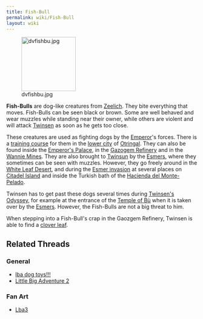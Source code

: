 ```yaml
---
title: Fish-Bull
permalink: wiki/Fish-Bull
layout: wiki
---
```


<figure>
<img src="dvfishbu.jpg" title="dvfishbu.jpg" width="143" />
<figcaption>dvfishbu.jpg</figcaption>
</figure>

**Fish-Bulls** are dog-like creatures from
[Zeelich](Zeelich "wikilink"). They bite everything that moves.
Fish-Bulls can be seen black or brown. Some are well behaved and wear
muzzles while standing near their owner, while others are violent and
will attack [Twinsen](Twinsen "wikilink") as soon as he gets too close.

These creatures are used as fighting dogs by the
[Emperor](Emperor "wikilink")'s forces. There is a [training
course](training_course "wikilink") for them in the [lower
city](lower_city "wikilink") of [Otringal](Otringal "wikilink"). They
can also be found inside the [Emperor's
Palace](Emperor's_Palace "wikilink"), in the [Gazogem
Refinery](Gazogem_Refinery "wikilink") and in the [Wannie
Mines](Wannie_Mines "wikilink"). They are also brought to
[Twinsun](Twinsun "wikilink") by the [Esmers](Esmer "wikilink"), where
they sometimes can be seen with muzzles. However, they go freely around
in the [White Leaf Desert](White_Leaf_Desert "wikilink"), and during the
[Esmer invasion](Esmer_invasion "wikilink") at several places on
[Citadel Island](Citadel_Island "wikilink") and inside the Turkish bath
of the [Hacienda del
Monte-Pelado](Hacienda_del_Monte-Pelado "wikilink").

Twinsen has to get past these dogs several times during [Twinsen's
Odyssey](Twinsen's_Odyssey "wikilink"), for example at the entrance of
the [Temple of Bù](Temple_of_Bù "wikilink") when it is taken over by the
[Esmers](Esmer "wikilink"). However, the Fish-Bulls are not a big threat
to him.

When stepping into a Fish-Bull's crap in the Gaozgem Refinery, Twinsen
is able to find a [clover leaf](clover_leaf "wikilink").

## Related Threads

### General

- [lba dog toys!!!](https://forum.magicball.net/showthread.php?t=2520)
- [Little Big Adventure
  2](https://forum.magicball.net/showthread.php?t=368)

### Fan Art

- [Lba3](http://forum.magicball.net/showthread.php?p=112171#post112171)
